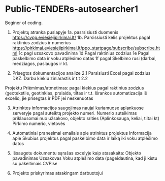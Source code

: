 # Public-TENDERs-autosearcher1
Beginer of coding.

1.	Projektų atranka puslapyje 
  1a. pasrsisiusti duomenis https://cvpp.eviesiejipirkimai.lt/
  1b. Parsissiusti kelis projektus pagal raktinius zodzius ir numerius      https://pirkimai.eviesiejipirkimai.lt/ppo_startpage/subscribe/subscribe.html
  1c pagl uzsakovo pavadinima
  1d Pagal raktinius zodzius
  1e Pagal paskelbimo data ir voku atplėsimo datas
  1f pagal Skelbimo rusi (darbai, medziagos, paslaugos ir kt.

2.	Prisegtos dokumentacijos analize
  2.1 Parsisiusti Excel pagal zodzius DKZ. Darbu kiekiu ziniarastis ir t.t
  2.2 
  
Projektu Priėmimas/atmetimas:
pagal kiekius
pagal raktinius zodzius (geotekstile, geotinklas, pralaida, tiltas ir t.t.
Išrankos automatizacija iš excelio, jie prisegtas ir PDF jei neskenuotas

3.	Atrinktos informacijos saugojimas naujai kuriamuose aplankuose serveryje pagal suteiktą projekto numeri. Numerio suteikimas priklausomai nuo užsakovo, objekto srities (Aplinkosauga, keliai, tiltai kt) Pirkimo numerio, vietovės
4.	Automatiniai pranesimai emailais apie atrinktus projektus
Informacija apie Skubius projektus pagal paskelbimo data ir laiką iki voku atplėšimo datos
5.	Išsaugotu dokumentu sąrašas excelyje kaip atasakaita:
Objekto pavadinimas
Uzsakovas
Voku atplėšimo data (pageidautina, kad ji kistu su pakeitimais CVPise

6.	Projekto priskyrimas atsakingam darbuotojui
